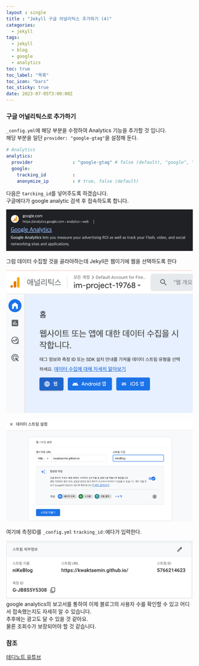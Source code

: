 ```yaml
---
layout : single
title : "Jekyll 구글 어널리틱스 추가하기 (4)"
categories:
  - jekyll
tags:
  - jekyll
  - blog
  - google
  - analytics
toc: true
toc_label: "목록"
toc_icon: "bars"
toc_sticky: true
date: 2023-07-05T3:00:00Z
---
```

### 구글 어널리틱스로 추가하기
`_config.yml`에 해당 부분을 수정하여 Analytics 기능을 추가할 것 입니다.<br>
해당 부분을 일단 `provider: "google-gtag"`을 설정해 둔다.

```yaml
# Analytics
analytics:
  provider               : "google-gtag" # false (default), "google", "google-universal", "google-gtag", "custom"
  google:
    tracking_id          :
    anonymize_ip         : # true, false (default)
```

다음은 `tarcking_id`를 넣어주도록 하겠습니다.<br>
구글에다가 google analytic 검색 후 접속하도록 합니다.<br>
   
![07-01.png](/assets/images/2307/07-1.png)<br>
   
그럼 데이터 수집할 것을 골라야하는데 Jekyll은 웹이기에 웹을 선택하도록 한다<br>
   
![img.png](/assets/images/2307/07-2.png)<br>
   
![img.png](/assets/images/2307/07-3.png)<br>
   
여기에 측정ID를 `_config.yml` `tracking_id:`에다가 입력한다.<br>

![img_1.png](/assets/images/2307/07-4.png)<br>
google analytics의 보고서를 통하여 이제 블로그의 사용자 수를 확인할 수 있고 어디서 접속했는지도 자세히 알 수 있습니다.<br>
추후에는 광고도 달 수 있을 것 같아요.<br>
물론 조회수가 보장되어야 할 것 같습니다. <br>

### 참조
[테디노트 유튜브](https://www.youtube.com/watch?v=anXaW9xhgcU&list=PLIMb_GuNnFwfQBZQwD-vCZENL5YLDZekr&index=6&ab_channel=%ED%85%8C%EB%94%94%EB%85%B8%ED%8A%B8TeddyNote) 
